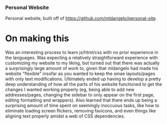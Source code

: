 ### Personal Website
Personal website, built off of https://github.com/mldangelo/personal-site.


# On making this
Was an interesting process to learn js/html/css with no prior experience in the languages. Was expecting a relatively straightforward experience
with customizing my website to my liking, but turned out that there was actually a surprisingly large amount of work to, given that
mldangelo had made his website "flexible" insofar as you wanted to keep the smae layouts/pages with only text modifications. Ultimately
ended up having to develop a pretty deep understanding of how all the parts of his website functioned to get the changes I wanted working
properly (eg, being able to add new addresses/pages, changing the sidebar to only appear on the first page, editing formatting and wrappers).
Also learned that there ends up being a surprising amount of time spent on seemingly inoccuous tasks, like how to eliminate 
loading screen flickers, removing favicons, and even things like aligning text properly amidst a web of CSS dependencies.
